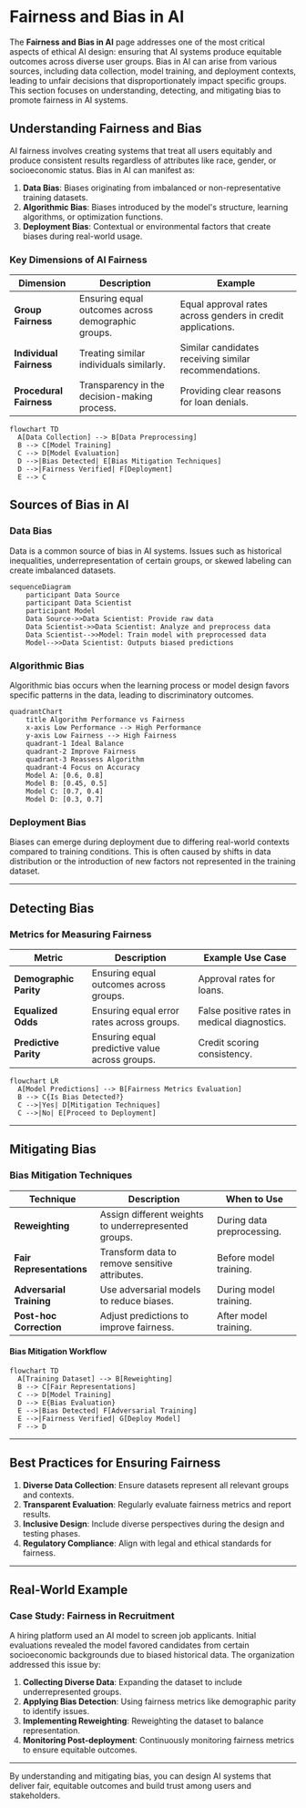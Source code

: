 # Fairness and Bias in AI

The **Fairness and Bias in AI** page addresses one of the most critical aspects of ethical AI design: ensuring that AI systems produce equitable outcomes across diverse user groups. Bias in AI can arise from various sources, including data collection, model training, and deployment contexts, leading to unfair decisions that disproportionately impact specific groups. This section focuses on understanding, detecting, and mitigating bias to promote fairness in AI systems.

## Understanding Fairness and Bias

AI fairness involves creating systems that treat all users equitably and produce consistent results regardless of attributes like race, gender, or socioeconomic status. Bias in AI can manifest as:

1. **Data Bias**: Biases originating from imbalanced or non-representative training datasets.
2. **Algorithmic Bias**: Biases introduced by the model's structure, learning algorithms, or optimization functions.
3. **Deployment Bias**: Contextual or environmental factors that create biases during real-world usage.

### Key Dimensions of AI Fairness

| Dimension             | Description                                   | Example                     |
|-----------------------|-----------------------------------------------|-----------------------------|
| **Group Fairness**    | Ensuring equal outcomes across demographic groups.| Equal approval rates across genders in credit applications. |
| **Individual Fairness** | Treating similar individuals similarly.        | Similar candidates receiving similar recommendations. |
| **Procedural Fairness** | Transparency in the decision-making process.   | Providing clear reasons for loan denials. |

```mermaid
flowchart TD
  A[Data Collection] --> B[Data Preprocessing]
  B --> C[Model Training]
  C --> D[Model Evaluation]
  D -->|Bias Detected| E[Bias Mitigation Techniques]
  D -->|Fairness Verified| F[Deployment]
  E --> C
```

## Sources of Bias in AI

### Data Bias

Data is a common source of bias in AI systems. Issues such as historical inequalities, underrepresentation of certain groups, or skewed labeling can create imbalanced datasets.

```mermaid
sequenceDiagram
    participant Data Source
    participant Data Scientist
    participant Model
    Data Source->>Data Scientist: Provide raw data
    Data Scientist->>Data Scientist: Analyze and preprocess data
    Data Scientist-->>Model: Train model with preprocessed data
    Model-->>Data Scientist: Outputs biased predictions
```

### Algorithmic Bias

Algorithmic bias occurs when the learning process or model design favors specific patterns in the data, leading to discriminatory outcomes.

```mermaid
quadrantChart
    title Algorithm Performance vs Fairness
    x-axis Low Performance --> High Performance
    y-axis Low Fairness --> High Fairness
    quadrant-1 Ideal Balance
    quadrant-2 Improve Fairness
    quadrant-3 Reassess Algorithm
    quadrant-4 Focus on Accuracy
    Model A: [0.6, 0.8]
    Model B: [0.45, 0.5]
    Model C: [0.7, 0.4]
    Model D: [0.3, 0.7]
```

### Deployment Bias

Biases can emerge during deployment due to differing real-world contexts compared to training conditions. This is often caused by shifts in data distribution or the introduction of new factors not represented in the training dataset.

---

## Detecting Bias

### Metrics for Measuring Fairness

| Metric                 | Description                                   | Example Use Case             |
|------------------------|-----------------------------------------------|------------------------------|
| **Demographic Parity** | Ensuring equal outcomes across groups.        | Approval rates for loans.    |
| **Equalized Odds**     | Ensuring equal error rates across groups.     | False positive rates in medical diagnostics. |
| **Predictive Parity**  | Ensuring equal predictive value across groups.| Credit scoring consistency.  |

```mermaid
flowchart LR
  A[Model Predictions] --> B[Fairness Metrics Evaluation]
  B --> C{Is Bias Detected?}
  C -->|Yes| D[Mitigation Techniques]
  C -->|No| E[Proceed to Deployment]
```

---

## Mitigating Bias

### Bias Mitigation Techniques

| Technique              | Description                                   | When to Use                  |
|------------------------|-----------------------------------------------|------------------------------|
| **Reweighting**        | Assign different weights to underrepresented groups.| During data preprocessing.   |
| **Fair Representations**| Transform data to remove sensitive attributes.| Before model training.        |
| **Adversarial Training**| Use adversarial models to reduce biases.     | During model training.        |
| **Post-hoc Correction** | Adjust predictions to improve fairness.      | After model training.         |

#### Bias Mitigation Workflow

```mermaid
flowchart TD
  A[Training Dataset] --> B[Reweighting]
  B --> C[Fair Representations]
  C --> D[Model Training]
  D --> E{Bias Evaluation}
  E -->|Bias Detected| F[Adversarial Training]
  E -->|Fairness Verified| G[Deploy Model]
  F --> D
```

---

## Best Practices for Ensuring Fairness

1. **Diverse Data Collection**: Ensure datasets represent all relevant groups and contexts.
2. **Transparent Evaluation**: Regularly evaluate fairness metrics and report results.
3. **Inclusive Design**: Include diverse perspectives during the design and testing phases.
4. **Regulatory Compliance**: Align with legal and ethical standards for fairness.

---

## Real-World Example

### Case Study: Fairness in Recruitment

A hiring platform used an AI model to screen job applicants. Initial evaluations revealed the model favored candidates from certain socioeconomic backgrounds due to biased historical data. The organization addressed this issue by:

1. **Collecting Diverse Data**: Expanding the dataset to include underrepresented groups.
2. **Applying Bias Detection**: Using fairness metrics like demographic parity to identify issues.
3. **Implementing Reweighting**: Reweighting the dataset to balance representation.
4. **Monitoring Post-deployment**: Continuously monitoring fairness metrics to ensure equitable outcomes.

---

By understanding and mitigating bias, you can design AI systems that deliver fair, equitable outcomes and build trust among users and stakeholders.